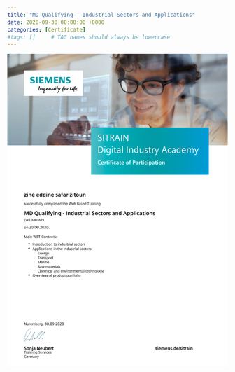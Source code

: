 ```yaml
---
title: "MD Qualifying - Industrial Sectors and Applications"
date: 2020-09-30 00:00:00 +0000
categories: [Certificate]
#tags: []     # TAG names should always be lowercase
---
```



![MD Qualifying - Industrial Sectors and Applications](./Certs/In_DB_lc.robots.LCPDFCertificateGenerationProductRobot_QA586MI-1.png "MD Qualifying - Industrial Sectors and Applications")